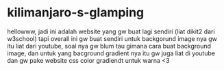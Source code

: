 # kilimanjaro-s-glamping
hellowww, jadi ini adalah website yang gw buat lagi sendiri (liat dikit2 dari w3school) tapi overall ini gw buat sendiri untuk backgorund image nya gw itu liat dari youtube, soal nya gw blum tau gimana cara buat background image, dan untuk yang bacground gradient nya itu gw juga liat di youtube dan gw pake website css color gradiendt untuk warna &lt;3
